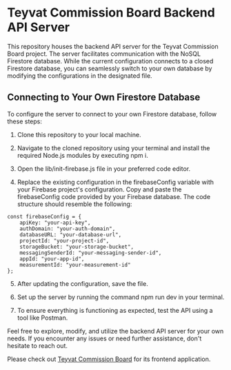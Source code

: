 # Teyvat Commission Board Backend API Server
This repository houses the backend API server for the Teyvat Commission Board project. The server facilitates communication with the NoSQL Firestore database. While the current configuration connects to a closed Firestore database, you can seamlessly switch to your own database by modifying the configurations in the designated file.

## Connecting to Your Own Firestore Database
To configure the server to connect to your own Firestore database, follow these steps:

1. Clone this repository to your local machine.

2. Navigate to the cloned repository using your terminal and install the required Node.js modules by executing npm i.

3. Open the lib/init-firebase.js file in your preferred code editor.

4. Replace the existing configuration in the firebaseConfig variable with your Firebase project's configuration. Copy and paste the firebaseConfig code provided by your Firebase database. The code structure should resemble the following:

```
const firebaseConfig = {
    apiKey: "your-api-key",
    authDomain: "your-auth-domain",
    databaseURL: "your-database-url",
    projectId: "your-project-id",
    storageBucket: "your-storage-bucket",
    messagingSenderId: "your-messaging-sender-id",
    appId: "your-app-id",
    measurementId: "your-measurement-id"
};
```
5. After updating the configuration, save the file.

6. Set up the server by running the command npm run dev in your terminal.

7. To ensure everything is functioning as expected, test the API using a tool like Postman.

Feel free to explore, modify, and utilize the backend API server for your own needs. If you encounter any issues or need further assistance, don't hesitate to reach out.

Please check out [Teyvat Commission Board](https://github.com/ChenElla/teyvat-commission-board) for its frontend application.


